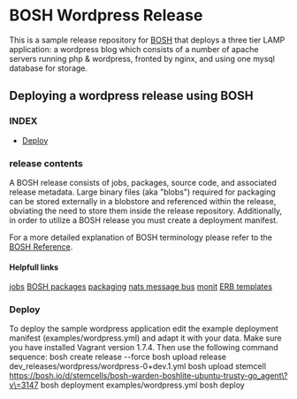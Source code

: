 # BOSH Wordpress Release

This is a sample release repository for [BOSH](https://github.com/cloudfoundry/bosh) that deploys a three tier LAMP application: a wordpress blog which consists of a number of apache servers running php & wordpress, fronted by nginx, and using one mysql database for storage.

## Deploying a wordpress release using BOSH

### INDEX

* [Deploy](#deploy)

### release contents

A BOSH release consists of jobs, packages, source code, and associated release metadata.  Large binary files (aka "blobs") required for packaging can be stored externally in a blobstore and referenced within the release, obviating the need to store them inside the release repository.  Additionally, in order to utilize a BOSH release you must create a deployment manifest.

For a more detailed explanation of BOSH terminology please refer to the [BOSH Reference](http://docs.cloudfoundry.com/docs/running/bosh/reference/).

#### Helpfull links

[jobs](http://docs.cloudfoundry.com/docs/running/bosh/reference/jobs.html)
[BOSH packages](http://docs.cloudfoundry.com/docs/running/bosh/reference/packages.html)
[packaging](http://docs.cloudfoundry.com/docs/running/bosh/reference/packages.html#package-compilation)
[nats message bus](http://docs.cloudfoundry.com/docs/running/bosh/components/messaging.html)
[monit](http://mmonit.com/monit/)
[ERB templates](http://www.stuartellis.eu/articles/erb/)

### <a id="deploy"></a>Deploy

To deploy the sample wordpress application edit the example deployment manifest (examples/wordpress.yml) and adapt it with your data. Make sure you have installed Vagrant version 1.7.4. Then use the following command sequence:
    bosh create release --force
    bosh upload release dev_releases/wordpress/wordpress-0+dev.1.yml
    bosh upload stemcell https://bosh.io/d/stemcells/bosh-warden-boshlite-ubuntu-trusty-go_agent\?v\=3147
    bosh deployment examples/wordpress.yml
    bosh deploy
